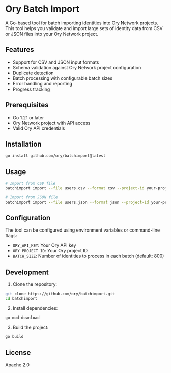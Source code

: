 # Ory Batch Import

A Go-based tool for batch importing identities into Ory Network projects. This tool helps you validate and import large sets of identity data from CSV or JSON files into your Ory Network project.

## Features

- Support for CSV and JSON input formats
- Schema validation against Ory Network project configuration
- Duplicate detection
- Batch processing with configurable batch sizes
- Error handling and reporting
- Progress tracking

## Prerequisites

- Go 1.21 or later
- Ory Network project with API access
- Valid Ory API credentials

## Installation

```bash
go install github.com/ory/batchimport@latest
```

## Usage

```bash
# Import from CSV file
batchimport import --file users.csv --format csv --project-id your-project-id

# Import from JSON file
batchimport import --file users.json --format json --project-id your-project-id
```

## Configuration

The tool can be configured using environment variables or command-line flags:

- `ORY_API_KEY`: Your Ory API key
- `ORY_PROJECT_ID`: Your Ory project ID
- `BATCH_SIZE`: Number of identities to process in each batch (default: 800)

## Development

1. Clone the repository:

```bash
git clone https://github.com/ory/batchimport.git
cd batchimport
```

2. Install dependencies:

```bash
go mod download
```

3. Build the project:

```bash
go build
```

## License

Apache 2.0
